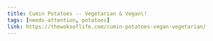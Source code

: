 ```yaml
---
title: Cumin Potatoes -- Vegetarian & Vegan\!
tags: [needs-attention, potatoes]
link: https://thewoksoflife.com/cumin-potatoes-vegan-vegetarian/
---
```


